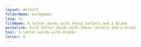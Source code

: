 ```yaml
---
layout: default
folderName: wordgames
lang: hi
fileName: 9_letter_words_with_these_letters_and_a_blank
permalink: hi/9-letter-words-with-these-letters-and-a-blank
tool: 9-letter-words-with-blanks
letter: 9
---
```

